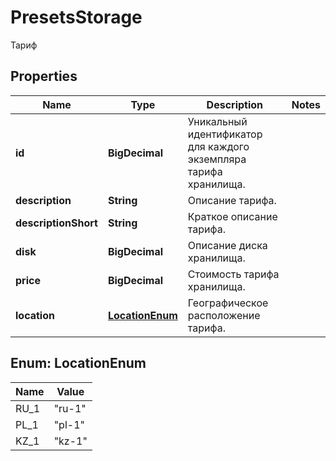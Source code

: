 

# PresetsStorage

Тариф

## Properties

| Name | Type | Description | Notes |
|------------ | ------------- | ------------- | -------------|
|**id** | **BigDecimal** | Уникальный идентификатор для каждого экземпляра тарифа хранилища. |  |
|**description** | **String** | Описание тарифа. |  |
|**descriptionShort** | **String** | Краткое описание тарифа. |  |
|**disk** | **BigDecimal** | Описание диска хранилища. |  |
|**price** | **BigDecimal** | Стоимость тарифа хранилища. |  |
|**location** | [**LocationEnum**](#LocationEnum) | Географическое расположение тарифа. |  |



## Enum: LocationEnum

| Name | Value |
|---- | -----|
| RU_1 | &quot;ru-1&quot; |
| PL_1 | &quot;pl-1&quot; |
| KZ_1 | &quot;kz-1&quot; |



